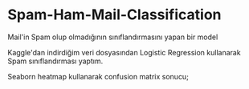 # Spam-Ham-Mail-Classification
Mail'in Spam olup olmadığının sınıflandırmasını yapan bir model

Kaggle'dan indirdiğim veri dosyasından Logistic Regression kullanarak Spam sınıflandırması yaptım.

Seaborn heatmap kullanarak confusion matrix sonucu;
